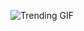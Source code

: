 
<!-- GIF_SECTION -->
![Trending GIF](https://media3.giphy.com/media/v1.Y2lkPThiYjIxNzcyYjcyOWltbGw1eGF5czA0bzk2N2F2MGxrajMwYW5uNnZmOGE0bzk4MyZlcD12MV9naWZzX3NlYXJjaCZjdD1n/qgQUggAC3Pfv687qPC/giphy.gif)
<!-- END_GIF_SECTION -->
